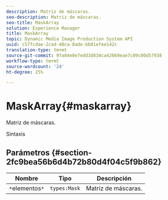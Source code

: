 ```yaml
---
description: Matriz de máscaras.
seo-description: Matriz de máscaras.
seo-title: MaskArray
solution: Experience Manager
title: MaskArray
topic: Dynamic Media Image Production System API
uuid: c57fcdae-2cad-48ca-8ade-bb81efee142c
translation-type: tm+mt
source-git-commit: 97a84e8e7edd3d834ca42069eae7c09c00d57938
workflow-type: tm+mt
source-wordcount: '24'
ht-degree: 25%

---
```



# MaskArray{#maskarray}

Matriz de máscaras.

Sintaxis

## Parámetros {#section-2fc9bea56b6d4b72b80d4f04c5f9b862}

| Nombre | Tipo | Descripción |
|---|---|---|
| `*`elementos`*` | `types:Mask` | Matriz de máscaras. |

